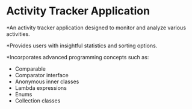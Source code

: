 # **Activity Tracker Application**


*An activity tracker application designed to monitor and analyze various activities.

*Provides users with insightful statistics and sorting options.

*Incorporates advanced programming concepts such as:
- Comparable
- Comparator interface
- Anonymous inner classes
- Lambda expressions
- Enums
- Collection classes
